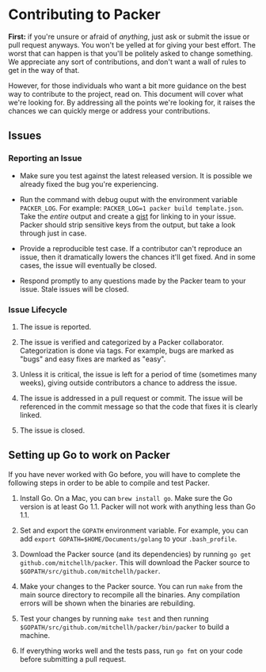 # Contributing to Packer

**First:** if you're unsure or afraid of _anything_, just ask
or submit the issue or pull request anyways. You won't be yelled at for
giving your best effort. The worst that can happen is that you'll be
politely asked to change something. We appreciate any sort of contributions,
and don't want a wall of rules to get in the way of that.

However, for those individuals who want a bit more guidance on the
best way to contribute to the project, read on. This document will cover
what we're looking for. By addressing all the points we're looking for,
it raises the chances we can quickly merge or address your contributions.

## Issues

### Reporting an Issue

* Make sure you test against the latest released version. It is possible
  we already fixed the bug you're experiencing.

* Run the command with debug ouput with the environment variable
  `PACKER_LOG`. For example: `PACKER_LOG=1 packer build template.json`. Take
  the *entire* output and create a [gist](https://gist.github.com) for linking
  to in your issue. Packer should strip sensitive keys from the output,
  but take a look through just in case.

* Provide a reproducible test case. If a contributor can't reproduce an
  issue, then it dramatically lowers the chances it'll get fixed. And in
  some cases, the issue will eventually be closed.

* Respond promptly to any questions made by the Packer team to your issue.
  Stale issues will be closed.

### Issue Lifecycle

1. The issue is reported.

2. The issue is verified and categorized by a Packer collaborator.
   Categorization is done via tags. For example, bugs are marked as "bugs"
   and easy fixes are marked as "easy".

3. Unless it is critical, the issue is left for a period of time (sometimes
   many weeks), giving outside contributors a chance to address the issue.

4. The issue is addressed in a pull request or commit. The issue will be
   referenced in the commit message so that the code that fixes it is clearly
   linked.

5. The issue is closed.

## Setting up Go to work on Packer

If you have never worked with Go before, you will have to complete the
following steps in order to be able to compile and test Packer.

1. Install Go. On a Mac, you can `brew install go`. Make sure the Go
   version is at least Go 1.1. Packer will not work with anything less than
   Go 1.1.

2. Set and export the `GOPATH` environment variable. For example, you can
   add `export GOPATH=$HOME/Documents/golang` to your `.bash_profile`.

3. Download the Packer source (and its dependencies) by running
   `go get github.com/mitchellh/packer`. This will download the Packer
   source to `$GOPATH/src/github.com/mitchellh/packer`.

4. Make your changes to the Packer source. You can run `make` from the main
   source directory to recompile all the binaries. Any compilation errors
   will be shown when the binaries are rebuilding.

5. Test your changes by running `make test` and then running
   `$GOPATH/src/github.com/mitchellh/packer/bin/packer` to build a machine.

6. If everything works well and the tests pass, run `go fmt` on your code
   before submitting a pull request.
